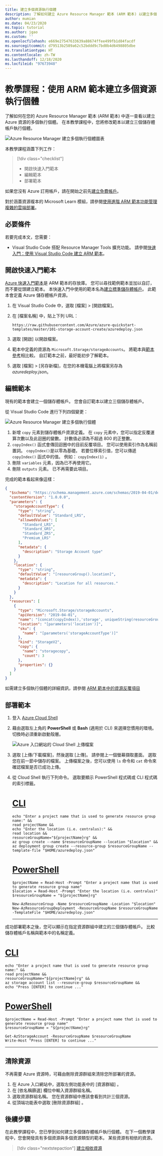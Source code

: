```yaml
---
title: 建立多個資源執行個體
description: 了解如何建立 Azure Resource Manager 範本 (ARM 範本) 以建立多個 Azure 資源執行個體。
author: mumian
ms.date: 04/23/2020
ms.topic: tutorial
ms.author: jgao
ms.custom: ''
ms.openlocfilehash: e669e27547633639a88674ffee499fb1d84facdf
ms.sourcegitcommit: d79513b2589a62c52bddd9c7bd0b4d6498805dbe
ms.translationtype: HT
ms.contentlocale: zh-TW
ms.lasthandoff: 12/18/2020
ms.locfileid: "97673948"
---
```

# <a name="tutorial-create-multiple-resource-instances-with-arm-templates"></a>教學課程：使用 ARM 範本建立多個資源執行個體

了解如何在您的 Azure Resource Manager 範本 (ARM 範本) 中逐一查看以建立 Azure 資源的多個執行個體。 在本教學課程中，您將修改範本以建立三個儲存體帳戶執行個體。

![Azure Resource Manager 建立多個執行個體圖表](./media/template-tutorial-create-multiple-instances/resource-manager-template-create-multiple-instances-diagram.png)

本教學課程涵蓋下列工作：

> [!div class="checklist"]
> * 開啟快速入門範本
> * 編輯範本
> * 部署範本

如果您沒有 Azure 訂用帳戶，請在開始之前先[建立免費帳戶](https://azure.microsoft.com/free/)。

對於涵蓋資源複本的 Microsoft Learn 模組，請參閱[使用進階 ARM 範本功能管理複雜的雲端部署](/learn/modules/manage-deployments-advanced-arm-template-features/)。

## <a name="prerequisites"></a>必要條件

若要完成本文，您需要：

* Visual Studio Code 搭配 Resource Manager Tools 擴充功能。 請參閱[快速入門：使用 Visual Studio Code 建立 ARM 範本](quickstart-create-templates-use-visual-studio-code.md)。

## <a name="open-a-quickstart-template"></a>開啟快速入門範本

[Azure 快速入門範本](https://azure.microsoft.com/resources/templates/)是 ARM 範本的存放庫。 您可以尋找範例範本並加以自訂，而不要從頭建立範本。 本快速入門中使用的範本名為[建立標準儲存體帳戶](https://azure.microsoft.com/resources/templates/101-storage-account-create/)。 此範本會定義 Azure 儲存體帳戶資源。

1. 在 Visual Studio Code 中，選取 [檔案] > [開啟檔案]。
1. 在 [檔案名稱] 中，貼上下列 URL：

    ```url
    https://raw.githubusercontent.com/Azure/azure-quickstart-templates/master/101-storage-account-create/azuredeploy.json
    ```

1. 選取 [開啟] 以開啟檔案。
1. 範本中定義的資源為 `Microsoft.Storage/storageAccounts`。 將範本與[範本參考](/azure/templates/Microsoft.Storage/storageAccounts)相比較。 自訂範本之前，最好能初步了解範本。
1. 選取 [檔案] > [另存新檔]，在您的本機電腦上將檔案另存為 _azuredeploy.json_。

## <a name="edit-the-template"></a>編輯範本

現有的範本會建立一個儲存體帳戶。 您會自訂範本以建立三個儲存體帳戶。

從 Visual Studio Code 進行下列四個變更：

![Azure Resource Manager 建立多個執行個體](./media/template-tutorial-create-multiple-instances/resource-manager-template-create-multiple-instances.png)

1. 新增 `copy` 元素到儲存體帳戶資源定義。 在 `copy` 元素中，您可以指定反覆運算次數以及此迴圈的變數。 計數值必須為不超過 800 的正整數。
2. `copyIndex()` 函式會傳回迴圈中的目前反覆項目。 您可以使用索引作為名稱前置詞。 `copyIndex()`是以零為基礎。 若要位移索引值，您可以傳遞 `copyIndex()` 函式中的值。 例如： `copyIndex(1)` 。
3. 刪除 `variables` 元素，因為已不再使用它。
4. 刪除 `outputs` 元素。 已不再需要此項目。

完成的範本看起來像這樣：

```json
{
  "$schema": "https://schema.management.azure.com/schemas/2019-04-01/deploymentTemplate.json#",
  "contentVersion": "1.0.0.0",
  "parameters": {
    "storageAccountType": {
      "type": "string",
      "defaultValue": "Standard_LRS",
      "allowedValues": [
        "Standard_LRS",
        "Standard_GRS",
        "Standard_ZRS",
        "Premium_LRS"
      ],
      "metadata": {
        "description": "Storage Account type"
      }
    },
    "location": {
      "type": "string",
      "defaultValue": "[resourceGroup().location]",
      "metadata": {
        "description": "Location for all resources."
      }
    }
  },
  "resources": [
    {
      "type": "Microsoft.Storage/storageAccounts",
      "apiVersion": "2019-04-01",
      "name": "[concat(copyIndex(),'storage', uniqueString(resourceGroup().id))]",
      "location": "[parameters('location')]",
      "sku": {
        "name": "[parameters('storageAccountType')]"
      },
      "kind": "StorageV2",
      "copy": {
        "name": "storagecopy",
        "count": 3
      },
      "properties": {}
    }
  ]
}
```

如需建立多個執行個體的詳細資訊，請參閱 [ARM 範本中的資源反覆項目](./copy-resources.md)

## <a name="deploy-the-template"></a>部署範本

1. 登入 [Azure Cloud Shell](https://shell.azure.com)

1. 藉由選取左上角的 **PowerShell** 或 **Bash** (適用於 CLI) 來選擇您慣用的環境。 切換時必須重新啟動殼層。

    ![Azure 入口網站的 Cloud Shell 上傳檔案](./media/template-tutorial-use-template-reference/azure-portal-cloud-shell-upload-file.png)

1. 選取 [上傳/下載檔案]，然後選取 [上傳]。 請參閱上一個螢幕擷取畫面。 選取您在前一節中儲存的檔案。 上傳檔案之後，您可以使用 `ls` 命令和 `cat` 命令來確認檔案是否已成功上傳。

1. 從 Cloud Shell 執行下列命令。 選取要顯示 PowerShell 程式碼或 CLI 程式碼的索引標籤。

    # <a name="cli"></a>[CLI](#tab/CLI)

    ```azurecli
    echo "Enter a project name that is used to generate resource group name:" &&
    read projectName &&
    echo "Enter the location (i.e. centralus):" &&
    read location &&
    resourceGroupName="${projectName}rg" &&
    az group create --name $resourceGroupName --location "$location" &&
    az deployment group create --resource-group $resourceGroupName --template-file "$HOME/azuredeploy.json"
    ```

    # <a name="powershell"></a>[PowerShell](#tab/PowerShell)

    ```azurepowershell
    $projectName = Read-Host -Prompt "Enter a project name that is used to generate resource group name"
    $location = Read-Host -Prompt "Enter the location (i.e. centralus)"
    $resourceGroupName = "${projectName}rg"

    New-AzResourceGroup -Name $resourceGroupName -Location "$location"
    New-AzResourceGroupDeployment -ResourceGroupName $resourceGroupName -TemplateFile "$HOME/azuredeploy.json"
    ```

    ---

成功部署範本之後，您可以顯示在指定資源群組中建立的三個儲存體帳戶。 比較儲存體帳戶名稱與範本中的名稱定義。

# <a name="cli"></a>[CLI](#tab/azure-cli)

```azurecli
echo "Enter a project name that is used to generate resource group name:" &&
read projectName &&
resourceGroupName="${projectName}rg" &&
az storage account list --resource-group $resourceGroupName &&
echo "Press [ENTER] to continue ..."
```

# <a name="powershell"></a>[PowerShell](#tab/azure-powershell)

```azurepowershell
$projectName = Read-Host -Prompt "Enter a project name that is used to generate resource group name"
$resourceGroupName = "${projectName}rg"

Get-AzStorageAccount -ResourceGroupName $resourceGroupName
Write-Host "Press [ENTER] to continue ..."
```

---

## <a name="clean-up-resources"></a>清除資源

不再需要 Azure 資源時，可藉由刪除資源群組來清除您所部署的資源。

1. 在 Azure 入口網站中，選取左側功能表中的 [資源群組]  。
2. 在 [依名稱篩選]  欄位中輸入資源群組名稱。
3. 選取資源群組名稱。  您在資源群組中應該會看到共計三個資源。
4. 從頂端功能表中選取 [刪除資源群組]  。

## <a name="next-steps"></a>後續步驟

在此教學課程中，您已學到如何建立多個儲存體帳戶執行個體。 在下一個教學課程中，您會開發具有多個資源與多個資源類型的範本。 某些資源有相依的資源。

> [!div class="nextstepaction"]
> [建立相依資源](./template-tutorial-create-templates-with-dependent-resources.md)
